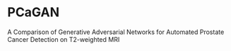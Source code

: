 # PCaGAN
A Comparison of Generative Adversarial Networks for Automated Prostate Cancer Detection on T2-weighted MRI
